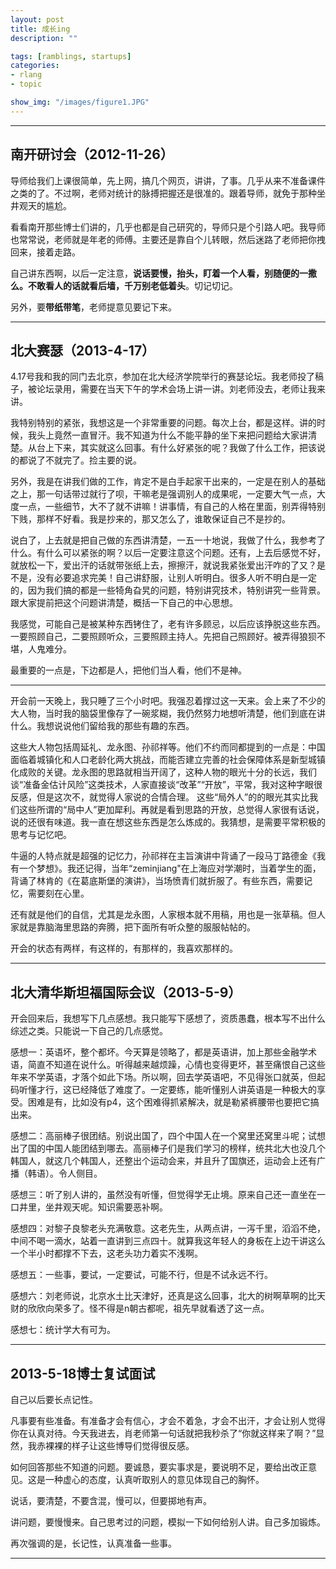 ```yaml
---
layout: post
title: 成长ing
description: ""

tags: [ramblings, startups]
categories:
- rlang
- topic

show_img: "/images/figure1.JPG"
---
```

---

南开研讨会（2012-11-26）
----

导师给我们上课很简单，先上网，搞几个网页，讲讲，了事。几乎从来不准备课件之类的了。不过啊，老师对统计的脉搏把握还是很准的。跟着导师，就免于那种坐井观天的尴尬。

看看南开那些博士们讲的，几乎也都是自己研究的，导师只是个引路人吧。我导师也常常说，老师就是年老的师傅。主要还是靠自个儿转眼，然后迷路了老师把你拽回来，接着走路。

自己讲东西啊，以后一定注意，**说话要慢，抬头，盯着一个人看，别随便的一撒么。不敢看人的话就看后墙，千万别老低着头**。切记切记。

另外，要**带纸带笔**，老师提意见要记下来。

---

北大赛瑟（2013-4-17）
---

4.17号我和我的同门去北京，参加在北大经济学院举行的赛瑟论坛。我老师投了稿子，被论坛录用，需要在当天下午的学术会场上讲一讲。刘老师没去，老师让我来讲。

我特别特别的紧张，我想这是一个非常重要的问题。每次上台，都是这样。讲的时候，我头上竟然一直冒汗。我不知道为什么不能平静的坐下来把问题给大家讲清楚。从台上下来，其实就这么回事。有什么好紧张的呢？我做了什么工作，把该说的都说了不就完了。捡主要的说。

另外，我是在讲我们做的工作，肯定不是白手起家干出来的，一定是在别人的基础之上，那一句话带过就行了呗，干嘛老是强调别人的成果呢，一定要大气一点，大度一点，一些细节，大不了就不讲嘛！讲事情，有自己的人格在里面，别弄得特别下贱，那样不好看。我是抄来的，那又怎么了，谁敢保证自己不是抄的。

说白了，上去就是把自己做的东西讲清楚，一五一十地说，我做了什么，我参考了什么。有什么可以紧张的啊？以后一定要注意这个问题。还有，上去后感觉不好，就放松一下，爱出汗的话就带张纸上去，擦擦汗，就说我紧张爱出汗咋的了又？是不是，没有必要追求完美！自己讲舒服，让别人听明白。很多人听不明白是一定的，因为我们搞的都是一些犄角旮旯的问题，特别讲究技术，特别讲究一些背景。跟大家提前把这个问题讲清楚，概括一下自己的中心思想。

我感觉，可能自己是被某种东西铐住了，老有许多顾忌，以后应该挣脱这些东西。一要照顾自己，二要照顾听众，三要照顾主持人。先把自己照顾好。被弄得狼狈不堪，人鬼难分。

最重要的一点是，下边都是人，把他们当人看，他们不是神。

---

开会前一天晚上，我只睡了三个小时吧。我强忍着撑过这一天来。会上来了不少的大人物，当时我的脑袋里像存了一碗浆糊，我仍然努力地想听清楚，他们到底在讲什么。我想说说他们留给我的那些有趣的东西。

这些大人物包括周延礼、龙永图、孙祁祥等。他们不约而同都提到的一点是：中国面临着城镇化和人口老龄化两大挑战，而能否建立完善的社会保障体系是新型城镇化成败的关键。龙永图的思路就相当开阔了，这种人物的眼光十分的长远，我们谈“准备金估计风险”这类技术，人家直接谈“改革”“开放”，平常，我对这种字眼很反感，但是这次不，就觉得人家说的合情合理。
这些“局外人”的的眼光其实比我们这些所谓的“局中人”更加犀利。再就是看到思路的开放，总觉得人家很有话说，说的还很有味道。我一直在想这些东西是怎么炼成的。我猜想，是需要平常积极的思考与记忆吧。

牛逼的人特点就是超强的记忆力，孙祁祥在主旨演讲中背诵了一段马丁路德金《我有一个梦想》。我还记得，当年“zeminjiang"在上海应对学潮时，当着学生的面，背诵了林肯的《在葛底斯堡的演讲》，当场愤青们就折服了。有些东西，需要记忆，需要刻在心里。

还有就是他们的自信，尤其是龙永图，人家根本就不用稿，用也是一张草稿。但人家就是靠脑海里思路的奔腾，把下面所有听众整的服服帖帖的。



开会的状态有两样，有这样的，有那样的，我喜欢那样的。

---


北大清华斯坦福国际会议（2013-5-9）
---

开会回来后，我想写下几点感想。我只能写下感想了，资质愚蠢，根本写不出什么综述之类。只能说一下自己的几点感觉。

感想一：英语坏，整个都坏。今天算是领略了，都是英语讲，加上那些金融学术语，简直不知道在说什么。听得越来越烦躁，心情也变得更坏，甚至痛恨自己这些年来不学英语，才落个如此下场。所以啊，回去学英语吧，不见得张口就英，但起码听懂才行，这已经降低了难度了。一定要练，能听懂别人讲英语是一种极大的享受。困难是有，比如没有p4，这个困难得抓紧解决，就是勒紧裤腰带也要把它搞出来。

感想二：高丽棒子很团结。别说出国了，四个中国人在一个窝里还窝里斗呢；试想出了国的中国人能团结到哪去。高丽棒子们是我们学习的榜样，统共北大也没几个韩国人，就这几个韩国人，还整出个运动会来，并且升了国旗还，运动会上还有广播（韩语）。令人侧目。

感想三：听了别人讲的，虽然没有听懂，但觉得学无止境。原来自己还一直坐在一口井里，坐井观天呢。知识需要恶补啊。

感想四：对黎子良黎老头充满敬意。这老先生，从两点讲，一泻千里，滔滔不绝，中间不喝一滴水，站着一直讲到三点四十。就算我这年轻人的身板在上边干讲这么一个半小时都撑不下去，这老头功力着实不浅啊。

感想五：一些事，要试，一定要试，可能不行，但是不试永远不行。

感想六：刘老师说，北京水土比天津好，还真是这么回事，北大的树啊草啊的比天财的欣欣向荣多了。怪不得是n朝古都呢，祖先早就看透了这一点。

感想七：统计学大有可为。

---


2013-5-18博士复试面试
---
自己以后要长点记性。

凡事要有些准备。有准备才会有信心，才会不着急，才会不出汗，才会让别人觉得你在认真对待。今天我进去，肖老师第一句话就把我秒杀了“你就这样来了啊？”显然，我赤裸裸的样子让这些博导们觉得很反感。

如何回答那些不知道的问题。要诚恳，要实事求是，要说明不足，要给出改正意见。这是一种虚心的态度，认真听取别人的意见体现自己的胸怀。

说话，要清楚，不要含混，慢可以，但要掷地有声。

讲问题，要慢慢来。自己思考过的问题，模拟一下如何给别人讲。自己多加锻炼。

再次强调的是，长记性，认真准备一些事。

---








